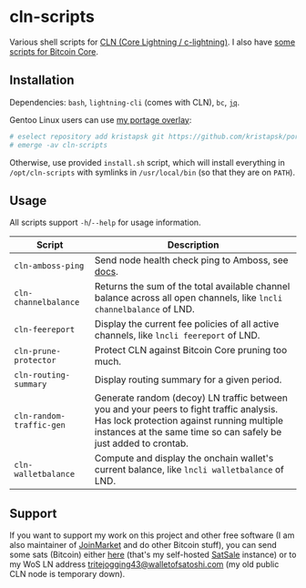 # cln-scripts

Various shell scripts for [CLN (Core Lightning / c-lightning)](https://github.com/ElementsProject/lightning). I also have [some scripts for Bitcoin Core](https://github.com/kristapsk/bitcoin-scripts).

## Installation

Dependencies: `bash`, `lightning-cli` (comes with CLN), `bc`, [`jq`](https://github.com/stedolan/jq).

Gentoo Linux users can use [my portage overlay](https://github.com/kristapsk/portage-overlay):
```sh
# eselect repository add kristapsk git https://github.com/kristapsk/portage-overlay.git
# emerge -av cln-scripts
```

Otherwise, use provided `install.sh` script, which will install everything in `/opt/cln-scripts` with symlinks in `/usr/local/bin` (so that they are on `PATH`).

## Usage

All scripts support `-h`/`--help` for usage information.

| Script | Description |
| --- | --- |
| `cln-amboss-ping` | Send node health check ping to Amboss, see [docs](https://docs.amboss.space/api/monitoring/health-checks). |
| `cln-channelbalance` | Returns the sum of the total available channel balance across all open channels, like `lncli channelbalance` of LND. |
| `cln-feereport` | Display the current fee policies of all active channels, like `lncli feereport` of LND. |
| `cln-prune-protector` | Protect CLN against Bitcoin Core pruning too much. |
| `cln-routing-summary` | Display routing summary for a given period. |
| `cln-random-traffic-gen` | Generate random (decoy) LN traffic between you and your peers to fight traffic analysis. Has lock protection against running multiple instances at the same time so can safely be just added to crontab. |
| `cln-walletbalance` | Compute and display the onchain wallet's current balance, like `lncli walletbalance` of LND. |

## Support

If you want to support my work on this project and other free software (I am also maintainer of [JoinMarket](https://github.com/JoinMarket-Org/joinmarket-clientserver) and do other Bitcoin stuff), you can send some sats (Bitcoin) either [here](https://donate.kristapsk.lv/) (that's my self-hosted [SatSale](https://github.com/nickfarrow/SatSale) instance) or to my WoS LN address [tritejogging43@walletofsatoshi.com](lightning:tritejogging43@walletofsatoshi.com) (my old public CLN node is temporary down).
